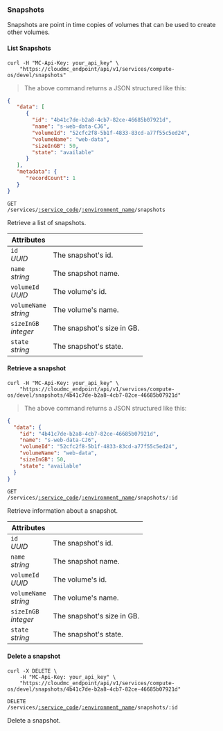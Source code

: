 ### Snapshots

Snapshots are point in time copies of volumes that can be used to create other volumes.

#### List Snapshots

```shell
curl -H "MC-Api-Key: your_api_key" \
    "https://cloudmc_endpoint/api/v1/services/compute-os/devel/snapshots"
```
> The above command returns a JSON structured like this:

```json
{
   "data": [
      {
        "id": "4b41c7de-b2a8-4cb7-82ce-46685b07921d",
        "name": "s-web-data-CJ6",
        "volumeId": "52cfc2f8-5b1f-4833-83cd-a77f55c5ed24",
        "volumeName": "web-data",
        "sizeInGB": 50,
        "state": "available"
      }
   ],
   "metadata": {
      "recordCount": 1
   }
}
```

<code>GET /services/<a href="#administration-service-connections">:service_code</a>/<a href="#administration-environments">:environment_name</a>/snapshots</code>

Retrieve a list of snapshots.

Attributes | &nbsp;
------- | -----------
`id`<br/>*UUID* | The snapshot's id.
`name`<br/>*string* | The snapshot name.
`volumeId`<br/>*UUID* | The volume's id.
`volumeName`<br/>*string* | The volume's name.
`sizeInGB`<br/>*integer* | The snapshot's size in GB.
`state`<br/>*string* | The snapshot's state.

#### Retrieve a snapshot

```shell
curl -H "MC-Api-Key: your_api_key" \
    "https://cloudmc_endpoint/api/v1/services/compute-os/devel/snapshots/4b41c7de-b2a8-4cb7-82ce-46685b07921d"
```
> The above command returns a JSON structured like this:

```json
{
  "data": {
    "id": "4b41c7de-b2a8-4cb7-82ce-46685b07921d",
    "name": "s-web-data-CJ6",
    "volumeId": "52cfc2f8-5b1f-4833-83cd-a77f55c5ed24",
    "volumeName": "web-data",
    "sizeInGB": 50,
    "state": "available"
  }
}
```

<code>GET /services/<a href="#administration-service-connections">:service_code</a>/<a href="#administration-environments">:environment_name</a>/snapshots/:id</code>

Retrieve information about a snapshot.

Attributes | &nbsp;
------- | -----------
`id`<br/>*UUID* | The snapshot's id.
`name`<br/>*string* | The snapshot name.
`volumeId`<br/>*UUID* | The volume's id.
`volumeName`<br/>*string* | The volume's name.
`sizeInGB`<br/>*integer* | The snapshot's size in GB.
`state`<br/>*string* | The snapshot's state.

#### Delete a snapshot

```shell
curl -X DELETE \
    -H "MC-Api-Key: your_api_key" \
    "https://cloudmc_endpoint/api/v1/services/compute-os/devel/snapshots/4b41c7de-b2a8-4cb7-82ce-46685b07921d"
```

<code>DELETE /services/<a href="#administration-service-connections">:service_code</a>/<a href="#administration-environments">:environment_name</a>/snapshots/:id</code>

Delete a snapshot.